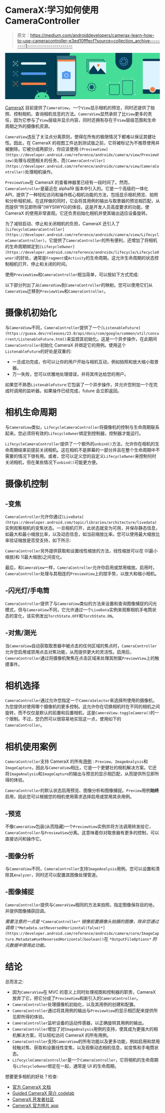 # CameraX:学习如何使用 CameraController

> 原文：<https://medium.com/androiddevelopers/camerax-learn-how-to-use-cameracontroller-e3ed10fffecf?source=collection_archive---------1----------------------->

![](img/5c650cd00838eca804a7925d3a50700d.png)

[CameraX](https://developer.android.com/training/camerax) 目前提供了`CameraView`，一个`View`显示相机的预览，同时还提供了拍照、控制相机、查询相机信息的方法。`CameraView`显然承担了比`View`更多的责任，因为它参与了`View`层级并显示内容，同时还拥有存在于`View`层级范围和生命周期之外的摄像机资源。

`CameraView`违反了关注点分离原则，使得在所有的极限情况下都难以保证其健壮性。因此，在 CameraX 的视图工件达到测试版之前，它将被标记为不推荐使用并被删除。它被分成两部分，你应该使用:`[PreviewView](https://developer.android.com/reference/androidx/camera/view/PreviewView)`处理与视图相关的任务，而`[CameraController](https://developer.android.com/reference/androidx/camera/view/CameraController)`处理相机操作。

`PreviewView`在 CameraX 的查看神器里已经有一段时间了。然而，`CameraController`是最近在 alpha19 版本中引入的。它是一个高级的一体化 API，提供了一种轻松访问和操作核心相机功能的方法，包括显示相机预览、拍照和分析相机帧。在这样做的同时，它会将其用例的输出与取景器的预览相匹配，从而提供“所见即所得”(WYSIWYG)的体验，这是开发人员高度要求的功能，使 CameraX 的使用非常直观。它还负责初始化相机并使其输出适应设备旋转。

为了减轻启动、停止和关闭相机的负担，CameraX 还引入了`[LifecycleCameraController](https://developer.android.com/reference/androidx/camera/view/LifecycleCameraController)`，它提供了`CameraController`的所有便利，还增加了将相机的生命周期绑定到`[LifecycleOwner](https://developer.android.com/reference/androidx/lifecycle/LifecycleOwner)`的好处，通常是`Fragment`或`Activity`的生命周期。这允许生命周期的状态控制相机打开、停止和关闭的时间。

使用`PreviewView`和`CameraController`相当简单，可以按如下方式完成:

以下部分列出了从`CameraView`到`CameraController`的映射。您可以使用它们从`CameraView`迁移到`PreviewView`和`CameraController`。

# 摄像机初始化

与`CameraView`不同，`CameraController`提供了一个`[ListenableFuture](https://guava.dev/releases/23.0/api/docs/com/google/common/util/concurrent/ListenableFuture.html)`来监控其初始化。这是一个异步操作，在此期间`CameraController`初始化 CameraX 并绑定它的用例。使用这个`ListenableFuture`的好处是双重的:

*   一旦成功完成，你可以让你的用户开始与相机互动，例如拍照和放大缩小取景器。
*   万一失败，您可以优雅地处理错误，并将其传达给您的用户。

如果您不熟悉`ListenableFuture`:它包装了一个异步操作，并允许您附加一个在完成时调用的监听器。如果操作已经完成，future 会立即返回。

# 相机生命周期

与`CameraView`类似，`LifecycleCameraController`将摄像机的控制与生命周期联系起来。您必须将有效的`LifecycleOwner`绑定到控制器，控制器才能运行。

`LifecycleCameraController`提供了一个额外的`unbind()`方法，允许你在相机的生命周期结束前提前关闭相机。这在相机不是屏幕的一部分并且在整个生命周期中不需要的情况下很有用。或者，您可以定义您的自定义`LifecycleOwner`来控制何时关闭相机，但在某些情况下`unbind()`可能更方便。

# 摄像机控制

## **-变焦**

`CameraController`允许你通过`[LiveData](https://developer.android.com/topic/libraries/architecture/livedata)`实例观察相机的变焦状态。一旦相机打开，此状态就变为可用，并保存静态信息，如最大和最小缩放比率，以及动态信息，如当前缩放比率。您可以使用最大缩放比率验证缩放是否受支持，如下所示:

`CameraController`另外提供获取和设置线性缩放的方法，线性缩放可以在 0(最小缩放)和 1(最大缩放)之间变化。

最后，和`CameraView`一样，`CameraController`允许你启用或禁用缩放。启用时，`CameraController`处理与其相连的`PreviewView`上的捏手势，以放大和缩小相机。

## -闪光灯/手电筒

`CameraController`提供了与`CameraView`类似的方法来设置和查询图像捕捉的闪光模式，但与`CameraView`不同，它允许通过一个`LiveData`实例来观察相机手电筒状态的变化，该实例发出`TorchState.OFF`和`TorchState.ON`。

## -对焦/测光

当`CameraView`自动获取取景器中被点击的任何区域的焦点时，`CameraController`允许您启用或禁用点击对焦功能，从而提供更大的灵活性。启用后，`CameraController`通过将摄像机聚焦在点击区域来处理其附属`PreviewView`上的触摸事件。

# 相机选择

`CameraController`通过允许您指定一个`CameraSelector`来选择所使用的摄像机，为您提供对使用哪个摄像机的更多控制。这允许你在切换相机时在不同的相机之间旋转，而不仅仅是默认的前置和后置相机，这是`CameraView.toggleCamera()`的一个限制。不过，您仍然可以很容易地实现这一点，使用如下的`CameraController`。

# 相机使用案例

`CameraController`支持 CameraX 的所有[用例](https://developer.android.com/training/camerax/architecture#structure) : `Preview`、`ImageAnalysis`和`ImageCapture`，因此与`CameraView`相比，它是一个更健壮的相机解决方案。它还将`ImageAnalysis`和`ImageCapture`的输出与预览的显示相匹配，从而提供所见即所得的体验。

`CameraController`的默认状态启用预览、图像分析和图像捕捉。`Preview`用例**始终**启用，因此您可以根据您的相机使用需求选择启用或禁用其余用例。

## -预览

不像`CameraView`包装(从而隐藏)一个`PreviewView`实例并将方法调用转发给它，`CameraController`与`PreviewView`分离。这意味着你对取景器有更多的控制，可以直接访问和操作它。

## -图像分析

与`CameraView`不同，`CameraController`支持`ImageAnalysis`用例。您可以设置和清除其`Analyzer`，同时还可以配置其图像处理管道。

## -图像捕捉

`CameraController`提供与`CameraView`相同的方法来拍照，指定图像保存目的地，并提供图像捕获回调。

*需要注意的一点是* `*CameraController*` *镜像前置摄像头拍摄的图像，除非您通过调用* `[*Metadata.setReversedHorizontal(false)*](https://developer.android.com/reference/androidx/camera/core/ImageCapture.Metadata#setReversedHorizontal(boolean))`在 `*OutputFileOptions*` *的元数据中禁用此功能。*

# 结论

总而言之:

*   因为`CameraView`在 MVC 的意义上同时处理视图和控制器的职责，CameraX 放弃了它，把它分成了`PreviewView`和新引入的`CameraController`。
*   `CameraController`处理摄像机初始化，以及其用例的创建和配置。
*   `CameraController`通过将其用例的输出与`PreviewView`的显示相匹配来提供所见即所得的体验。
*   `CameraController`监听设备的运动传感器，以正确旋转其用例的输出。
*   `CameraController`增加了对`ImageAnalysis`用例的支持，使其成为更强大的相机解决方案，可以轻松访问 CameraX 的所有用例。
*   `CameraController`支持`CameraView`的所有功能以及更多功能，例如启用和禁用轻触对焦、获取和设置线性变焦，以及观察动态相机信息，如变焦和手电筒状态。
*   `LifecycleCameraController`是一个`CameraController`，它将相机的生命周期与`LifecycleOwner`绑定在一起，通常是 UI 的生命周期。

想要更多相机的好处？检查:

*   [官方 CameraX 文档](https://developer.android.com/training/camerax)
*   [Guided CameraX 简介 codelab](https://codelabs.developers.google.com/codelabs/camerax-getting-started)
*   [CameraX 开发者社区](https://groups.google.com/a/android.com/g/camerax-developers)
*   [CameraX 官方样片 app](https://github.com/android/camera-samples/tree/master/CameraXBasic)